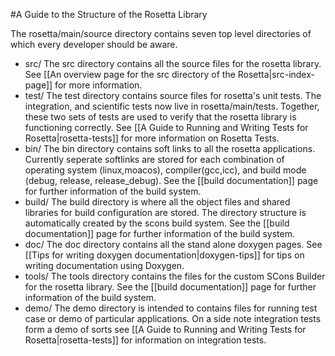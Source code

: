 #A Guide to the Structure of the Rosetta Library

The rosetta/main/source directory contains seven top level directories of which every developer should be aware.

-   src/ The src directory contains all the source files for the rosetta library. See [[An overview page for the src directory of the Rosetta|src-index-page]] for more information.
-   test/ The test directory contains source files for rosetta's unit tests. The integration, and scientific tests now live in rosetta/main/tests. Together, these two sets of tests are used to verify that the rosetta library is functioning correctly. See [[A Guide to Running and Writing Tests for Rosetta|rosetta-tests]] for more information on Rosetta Tests.
-   bin/ The bin directory contains soft links to all the rosetta applications. Currently seperate softlinks are stored for each combination of operating system (linux,moacos), compiler(gcc,icc), and build mode (debug, release, release\_debug). See the [[build documentation]] page for further information of the build system.
-   build/ The build directory is where all the object files and shared libraries for build configuration are stored. The directory structure is automatically created by the scons build system. See the [[build documentation]] page for further information of the build system.
-   doc/ The doc directory contains all the stand alone doxygen pages. See [[Tips for writing doxygen documentation|doxygen-tips]] for tips on writing documentation using Doxygen.
-   tools/ The tools directory contains the files for the custom SCons Builder for the rosetta library. See the [[build documentation]] page for further information of the build system.
-   demo/ The demo directory is intended to contains files for running test case or demo of particular applications. On a side note integration tests form a demo of sorts see [[A Guide to Running and Writing Tests for Rosetta|rosetta-tests]] for information on integration tests.

